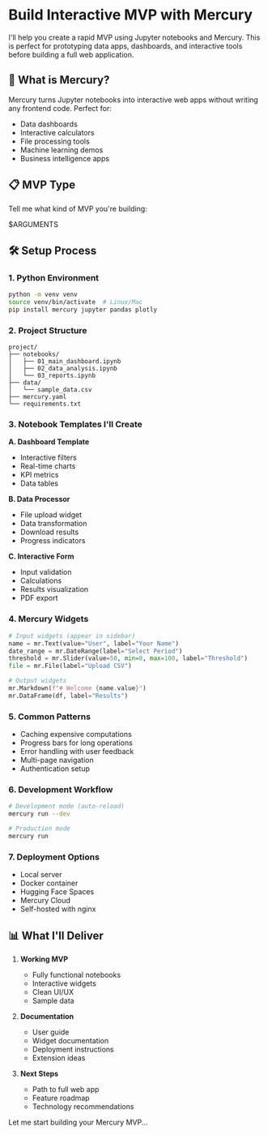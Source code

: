 # Build Interactive MVP with Mercury

I'll help you create a rapid MVP using Jupyter notebooks and Mercury. This is perfect for prototyping data apps, dashboards, and interactive tools before building a full web application.

## 🚀 What is Mercury?

Mercury turns Jupyter notebooks into interactive web apps without writing any frontend code. Perfect for:
- Data dashboards
- Interactive calculators
- File processing tools
- Machine learning demos
- Business intelligence apps

## 📋 MVP Type

Tell me what kind of MVP you're building:

$ARGUMENTS

## 🛠️ Setup Process

### 1. **Python Environment**
   ```bash
   python -m venv venv
   source venv/bin/activate  # Linux/Mac
   pip install mercury jupyter pandas plotly
   ```

### 2. **Project Structure**
   ```
   project/
   ├── notebooks/
   │   ├── 01_main_dashboard.ipynb
   │   ├── 02_data_analysis.ipynb
   │   └── 03_reports.ipynb
   ├── data/
   │   └── sample_data.csv
   ├── mercury.yaml
   └── requirements.txt
   ```

### 3. **Notebook Templates I'll Create**

   **A. Dashboard Template**
   - Interactive filters
   - Real-time charts
   - KPI metrics
   - Data tables

   **B. Data Processor**
   - File upload widget
   - Data transformation
   - Download results
   - Progress indicators

   **C. Interactive Form**
   - Input validation
   - Calculations
   - Results visualization
   - PDF export

### 4. **Mercury Widgets**
   ```python
   # Input widgets (appear in sidebar)
   name = mr.Text(value="User", label="Your Name")
   date_range = mr.DateRange(label="Select Period")
   threshold = mr.Slider(value=50, min=0, max=100, label="Threshold")
   file = mr.File(label="Upload CSV")
   
   # Output widgets
   mr.Markdown(f"# Welcome {name.value}")
   mr.DataFrame(df, label="Results")
   ```

### 5. **Common Patterns**
   - Caching expensive computations
   - Progress bars for long operations
   - Error handling with user feedback
   - Multi-page navigation
   - Authentication setup

### 6. **Development Workflow**
   ```bash
   # Development mode (auto-reload)
   mercury run --dev
   
   # Production mode
   mercury run
   ```

### 7. **Deployment Options**
   - Local server
   - Docker container
   - Hugging Face Spaces
   - Mercury Cloud
   - Self-hosted with nginx

## 📊 What I'll Deliver

1. **Working MVP**
   - Fully functional notebooks
   - Interactive widgets
   - Clean UI/UX
   - Sample data

2. **Documentation**
   - User guide
   - Widget documentation
   - Deployment instructions
   - Extension ideas

3. **Next Steps**
   - Path to full web app
   - Feature roadmap
   - Technology recommendations

Let me start building your Mercury MVP...